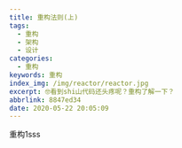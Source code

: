 ```yaml
---
title: 重构法则(上)
tags:
  - 重构
  - 架构
  - 设计
categories:
  - 重构
keywords: 重构
index_img: /img/reactor/reactor.jpg
excerpt: 🤓看到shi山代码还头疼呢？重构了解一下？
abbrlink: 8847ed34
date: 2020-05-22 20:05:09
---
```

重构1sss
